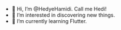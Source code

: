 - 👋 Hi, I’m @HedyeHamidi. Call me Hedi!
- 👀 I’m interested in discovering new things.
- 🌱 I’m currently learning Flutter.

  

<!---
HedyeHamidi/HedyeHamidi is a ✨ special ✨ repository because its `README.md` (this file) appears on your GitHub profile.
You can click the Preview link to take a look at your changes.
--->
